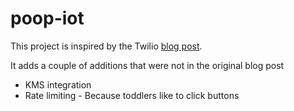 # poop-iot

This project is inspired by the Twilio [blog post](https://www.twilio.com/blog/2018/03/iot-poop-button-python-twilio-aws.html).

It adds a couple of additions that were not in the original blog post

* KMS integration
* Rate limiting - Because toddlers like to click buttons
